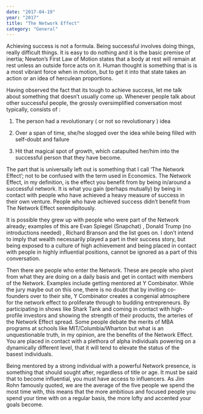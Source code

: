```yaml
---
date: "2017-04-19"
year: "2017"
title: "The Network Effect"
category: "General"
---
```


Achieving success is not a formula. Being successful involves doing things, really difficult things. It is easy to do nothing and it is the basic premise of inertia; Newton’s First Law of Motion states that a body at rest will remain at rest unless an outside force acts on it. Human thought is something that is is a most vibrant force when in motion, but to get it into that state takes an action or an idea of herculean proportions.

Having observed the fact that its tough to achieve success, let me talk about something that doesn’t usually come up. Whenever people talk about other successful people, the grossly oversimplified conversation most typically, consists of :

1. The person had a revolutionary ( or not so revolutionary ) idea

2. Over a span of time, she/he slogged over the idea while being filled with self-doubt and failure

3. Hit that magical spot of growth, which catapulted her/him into the successful person that they have become.

The part that is universally left out is something that I call ‘The Network Effect’; not to be confused with the term used in Economics. The Network Effect, in my definition, is the effect you benefit from by being in/around a successful network. It is what you gain (perhaps mutually) by being in contact with people who have achieved a heavy measure of success in their own venture. People who have achieved success didn’t benefit from The Network Effect serendipitously.

It is possible they grew up with people who were part of the Network already; examples of this are Evan Spiegel (Snapchat) , Donald Trump (no introductions needed) , Richard Branson and the list goes on. I don’t intend to imply that wealth necessarily played a part in their success story, but being exposed to a culture of high achievement and being placed in contact with people in highly influential positions, cannot be ignored as a part of this conversation.

Then there are people who enter the Network. These are people who pivot from what they are doing on a daily basis and get in contact with members of the Network. Examples include getting mentored at Y Combinator. While the jury maybe out on this one, there is no doubt that by inviting co-founders over to their site, Y Combinator creates a congenial atmosphere for the network effect to proliferate through to budding entrepreneurs. By participating in shows like Shark Tank and coming in contact with high-profile investors and showing the strength of their products, the arteries of the Network Effect spread. Some people debate the merits of MBA programs at schools like MIT/Columbia/Wharton but what is an unquestionable truth, in my opinion, are the benefits of the Network Effect. You are placed in contact with a plethora of alpha individuals powering on a dynamically different level, that it will tend to elevate the status of the basest individuals.

Being mentored by a strong individual with a powerful Network presence, is something that should sought after, regardless of title or age. It must be said that to become influential, you must have access to influencers. As Jim Rohn famously quoted, we are the average of the five people we spend the most time with, this means that the more ambitious and focused people you spend your time with on a regular basis, the more lofty and accented your goals become.
